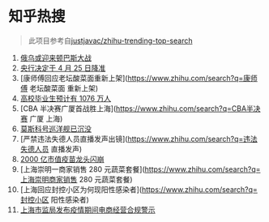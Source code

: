 # 知乎热搜

> 此项目参考自[justjavac/zhihu-trending-top-search](https://github.com/justjavac/zhihu-trending-top-search/blob/main/utils.ts)

<!-- BEGIN -->
  <!-- 最后更新时间:Fri Apr 15 2022 12:20:36 GMT+0000 (Coordinated Universal Time) -->
  1. [俄乌或迎来顿巴斯大战](https://www.zhihu.com/search?q=顿巴斯大战)
1. [央行决定于 4 月 25 日降准](https://www.zhihu.com/search?q=央行下调金融机构存款准备金率)
1. [康师傅回应老坛酸菜面重新上架](https://www.zhihu.com/search?q=康师傅 老坛酸菜面 重新上架)
1. [高校毕业生预计有 1076 万人](https://www.zhihu.com/search?q=高校毕业生数量)
1. [CBA 半决赛广厦首战胜上海](https://www.zhihu.com/search?q=CBA半决赛 广厦 上海)
1. [莫斯科号巡洋舰已沉没](https://www.zhihu.com/search?q=莫斯科号巡洋舰沉没)
1. [严禁违法失德人员直播发声出镜](https://www.zhihu.com/search?q=违法失德人员 直播发声)
1. [2000 亿市值疫苗龙头闪崩](https://www.zhihu.com/search?q=疫苗龙头智飞生物)
1. [上海崇明一商家销售 280 元蔬菜套餐](https://www.zhihu.com/search?q=上海崇明商家销售 280 元蔬菜套餐)
1. [上海回应封控小区为何现阳性感染者](https://www.zhihu.com/search?q=封控小区 阳性感染者)
1. [上海市监局发布疫情期间电商经营合规警示](https://www.zhihu.com/search?q=上海发布疫情期间电商经营合规警示)
  <!-- END -->
